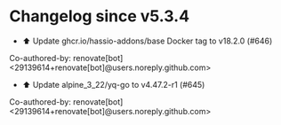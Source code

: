 # Changelog since v5.3.4
- ⬆️ Update ghcr.io/hassio-addons/base Docker tag to v18.2.0 (#646)

Co-authored-by: renovate[bot] <29139614+renovate[bot]@users.noreply.github.com> 
- ⬆️ Update alpine_3_22/yq-go to v4.47.2-r1 (#645)

Co-authored-by: renovate[bot] <29139614+renovate[bot]@users.noreply.github.com> 
